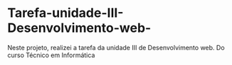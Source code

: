 # Tarefa-unidade-III-Desenvolvimento-web-
Neste projeto, realizei a tarefa da unidade III de Desenvolvimento web. Do curso Técnico em Informática 

